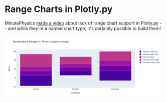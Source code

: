 # Range Charts in Plotly.py
MinutePhysics [made a video](https://www.youtube.com/watch?v=5zBg9pH_6bE) about lack of range chart support in Plotly.py -- and while they're a named chart type, it's certainly possible to build them!

![Range chart example](images/range.png)